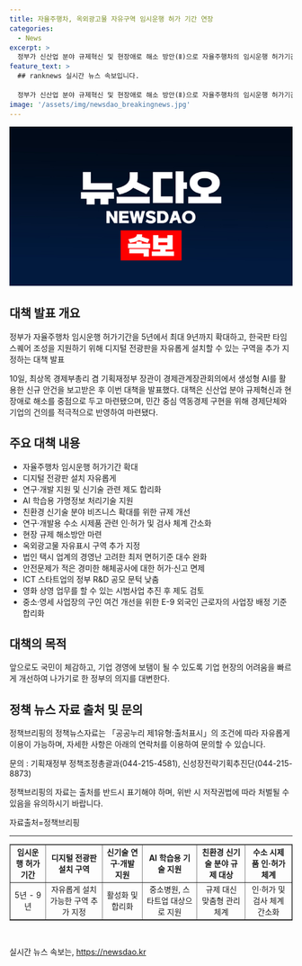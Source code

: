 ```yaml
---
title: 자율주행차, 옥외광고물 자유구역 임시운행 허가 기간 연장
categories:
  - News
excerpt: >
  정부가 신산업 분야 규제혁신 및 현장애로 해소 방안(Ⅱ)으로 자율주행차의 임시운행 허가기간을 최대 9년까지로 확대하고, 디지털 전광판을 자유롭게 설치할 수 있는 옥외광고물 자유표시 구역을 추가 지정하는 대책을 발표했다. 이는 두 번째 현장규제 개선방안으로, 연구·개발 지원, 친환경 신기술 확대, 기업 현장 규제 해소방안 등을 포함하고 있다. 또한, 중소병원, 스타트업을 대상으로 AI 학습용 가명정보 처리기술을 지원하며, 친환경 신기술 분야의 비즈니스 확대를 위한 다양한 지원책도 마련되었다.
feature_text: >
  ## ranknews 실시간 뉴스 속보입니다.

  정부가 신산업 분야 규제혁신 및 현장애로 해소 방안(Ⅱ)으로 자율주행차의 임시운행 허가기간을 최대 9년까지로 확대하고, 디지털 전광판을 자유롭게 설치할 수 있는 옥외광고물 자유표시 구역을 추가 지정하는 대책을 발표했다. 이는 두 번째 현장규제 개선방안으로, 연구·개발 지원, 친환경 신기술 확대, 기업 현장 규제 해소방안 등을 포함하고 있다. 또한, 중소병원, 스타트업을 대상으로 AI 학습용 가명정보 처리기술을 지원하며, 친환경 신기술 분야의 비즈니스 확대를 위한 다양한 지원책도 마련되었다.
image: '/assets/img/newsdao_breakingnews.jpg'
---
```


<p><img src="/assets/img/newsdao_breakingnews.jpg" alt="ranknews 속보" /></p>

<h2 data-ke-size="size26">대책 발표 개요</h2>

<p data-ke-size="size16">정부가 자율주행차 임시운행 허가기간을 5년에서 최대 9년까지 확대하고, 한국판 타임스퀘어 조성을 지원하기 위해 디지털 전광판을 자유롭게 설치할 수 있는 구역을 추가 지정하는 대책 발표</p>

<p data-ke-size="size16">10일, 최상목 경제부총리 겸 기획재정부 장관이 경제관계장관회의에서 생성형 AI를 활용한 신규 안건을 보고받은 후 이번 대책을 발표했다. 대책은 신산업 분야 규제혁신과 현장애로 해소를 중점으로 두고 마련됐으며, 민간 중심 역동경제 구현을 위해 경제단체와 기업의 건의를 적극적으로 반영하여 마련됐다.</p>

<h2 data-ke-size="size26">주요 대책 내용</h2>

<ul>
    <li>자율주행차 임시운행 허가기간 확대</li>
    <li>디지털 전광판 설치 자유롭게</li>
    <li>연구·개발 지원 및 신기술 관련 제도 합리화</li>
    <li>AI 학습용 가명정보 처리기술 지원</li>
    <li>친환경 신기술 분야 비즈니스 확대를 위한 규제 개선</li>
    <li>연구·개발용 수소 시제품 관련 인·허가 및 검사 체계 간소화</li>
    <li>현장 규제 해소방안 마련</li>
    <li>옥외광고물 자유표시 구역 추가 지정</li>
    <li>법인 택시 업계의 경영난 고려한 최저 면허기준 대수 완화</li>
    <li>안전문제가 적은 경미한 해체공사에 대한 허가·신고 면제</li>
    <li>ICT 스타트업의 정부 R&D 공모 문턱 낮춤</li>
    <li>영화 상영 업무를 할 수 있는 시범사업 추진 후 제도 검토</li>
    <li>중소·영세 사업장의 구인 여건 개선을 위한 E-9 외국인 근로자의 사업장 배정 기준 합리화</li>
</ul>

<h2 data-ke-size="size26">대책의 목적</h2>

<p data-ke-size="size16">앞으로도 국민이 체감하고, 기업 경영에 보탬이 될 수 있도록 기업 현장의 어려움을 빠르게 개선하여 나가기로 한 정부의 의지를 대변한다.</p>

<h2 data-ke-size="size26">정책 뉴스 자료 출처 및 문의</h2>

<p data-ke-size="size16">정책브리핑의 정책뉴스자료는 「공공누리 제1유형:출처표시」의 조건에 따라 자유롭게 이용이 가능하며, 자세한 사항은 아래의 연락처를 이용하여 문의할 수 있습니다.</p>

<p data-ke-size="size16">문의 : 기획재정부 정책조정총괄과(044-215-4581), 신성장전략기획추진단(044-215-8873)</p>

<p data-ke-size="size16">정책브리핑의 자료는 출처를 반드시 표기해야 하며, 위반 시 저작권법에 따라 처벌될 수 있음을 유의하시기 바랍니다.</p>

<p data-ke-size="size16">자료출처=정책브리핑 </p>

<hr>

<table style="width: 100%;" border="1">
<tbody>
<tr>
<td style="text-align: center; height: 17px;"><b>임시운행 허가기간</b></td>
<td style="text-align: center; height: 17px;"><b>디지털 전광판 설치 구역</b></td>
<td style="text-align: center; height: 17px;"><b>신기술 연구·개발 지원</b></td>
<td style="text-align: center; height: 17px;"><b>AI 학습용 기술 지원</b></td>
<td style="text-align: center; height: 17px;"><b>친환경 신기술 분야 규제 대상</b></td>
<td style="text-align: center; height: 17px;"><b>수소 시제품 인·허가 체계</b></td>
</tr>
<tr>
<td style="text-align: center; height: 17px;">5년 - 9년</td>
<td style="text-align: center; height: 17px;">자유롭게 설치 가능한 구역 추가 지정</td>
<td style="text-align: center; height: 17px;">활성화 및 합리화</td>
<td style="text-align: center; height: 17px;">중소병원, 스타트업 대상으로 지원</td>
<td style="text-align: center; height: 17px;">규제 대신 맞춤형 관리체계</td>
<td style="text-align: center; height: 17px;">인·허가 및 검사 체계 간소화</td>
</tr>
</tbody>
</table>

<p data-ke-size="size16">&nbsp;</p>
실시간 뉴스 속보는, <a href="https://newsdao.kr" rel="dofollow">https://newsdao.kr</a>


